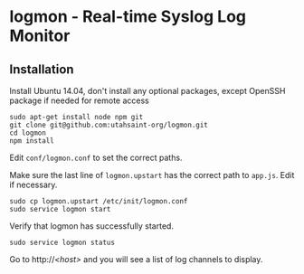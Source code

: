 # logmon - Real-time Syslog Log Monitor

## Installation

Install Ubuntu 14.04, don't install any optional packages, except OpenSSH package if needed for remote access

```
sudo apt-get install node npm git
git clone git@github.com:utahsaint-org/logmon.git
cd logmon
npm install
```

Edit `conf/logmon.conf` to set the correct paths.

Make sure the last line of `logmon.upstart` has the correct path to `app.js`. Edit if necessary.

```
sudo cp logmon.upstart /etc/init/logmon.conf
sudo service logmon start
```

Verify that logmon has successfully started.

```
sudo service logmon status
```

Go to http://*&lt;host&gt;* and you will see a list of log channels to display.
